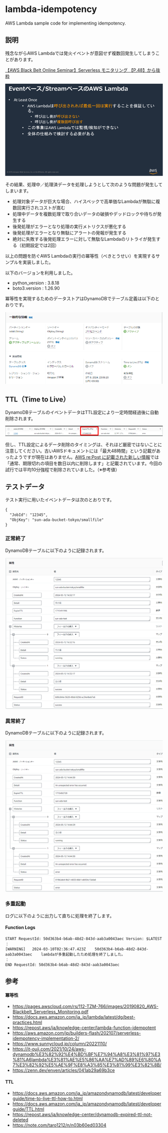 # lambda-idempotency
AWS Lambda sample code for implementing idempotency.

## 説明

残念ながらAWS Lambdaでは発火イベントが意図せず複数回発生してしまうことがあります。

[【AWS Black Belt Online Seminar】Serverless モニタリング 【P.48】から抜粋](https://pages.awscloud.com/rs/112-TZM-766/images/20190820_AWS-Blackbelt_Serverless_Monitoring.pdf#page=48)

![alt text](assets/image-lambda-at_least_once.png)

その結果、処理中／処理済データを処理しようとして次のような問題が発生してしまいます。

* 処理対象データが巨大な場合、ハイスペックで高単価なLambdaが無駄に複数回実行されコストが嵩む
* 処理中データを複数処理で取り合いデータの破損やデッドロックや待ちが発生する
* 後発処理がエラーとなり処理の実行メトリクスが悪化する
* 後発処理がエラーとなり無駄にアラートの発報が発生する
* 絶対に失敗する後発処理エラーに対して無駄なLambdaのリトライが発生する（初期設定では2回）

以上の問題を防ぐAWS Lambdaの実行の冪等性（べきとうせい）を実現するサンプルを実装しました。

以下のバージョンを利用しました。

* python_version :  3.8.18
* boto3.version :  1.26.90

冪等性を実現するためのデータストアはDynamoDBでテーブル定義は以下のとおりです。

![alt text](assets/image-dynamodb-table.png)

## TTL（Time to Live）

DynamoDBテーブルのイベントデータはTTL設定により一定時間経過後に自動削除されます。

![alt text](assets/image-dynamodb-ttl.png)

但し、TTL設定によるデータ削除のタイミングは、それほど厳密ではないことに注意してください。古いAWSドキュメントには「最大48時間」という記載があったようですが現在はありません。[AWS re:Post に記載された新しい情報](https://repost.aws/ja/knowledge-center/dynamodb-expired-ttl-not-deleted)では「通常、期限切れの項目を数日以内に削除します」と記載されています。今回の試行では平均10分強程で削除されていました。（※参考値）

## テストデータ

テスト実行に用いたイベントデータは次のとおりです。

```
{
  "JobId": "12345",
  "ObjKey": "sun-ada-bucket-tokyo/smallfile"
}
```

### 正常終了

DynamoDBテーブルに以下のように記録されます。

![alt text](assets/image-dynamodb-success.png)

### 異常終了

DynamoDBテーブルに以下のように記録されます。

![alt text](assets/image-dynamodb-error.png)

### 多重起動

ログに以下のように出力して直ちに処理を終了します。

#### Function Logs

```
START RequestId: 50d363b4-b6ab-48d2-843d-aab3a0043aec Version: $LATEST
：
[WARNING]	2024-03-10T02:36:47.423Z	50d363b4-b6ab-48d2-843d-aab3a0043aec	lambdaが多重起動したため処理を終了しました。
：
END RequestId: 50d363b4-b6ab-48d2-843d-aab3a0043aec
```

## 参考

#### 冪等性

* https://pages.awscloud.com/rs/112-TZM-766/images/20190820_AWS-Blackbelt_Serverless_Monitoring.pdf
* https://docs.aws.amazon.com/ja_jp/lambda/latest/dg/best-practices.html
* https://repost.aws/ja/knowledge-center/lambda-function-idempotent
* https://aws.amazon.com/jp/builders-flash/202107/serverless-idempotency-implementation-2/
* https://www.sunnycloud.jp/column/20221110/
* https://it-ouji.com/2021/10/24/aws-dynamodb%E3%82%92%E4%BD%BF%E7%94%A8%E3%81%97%E3%81%A6lambda%E3%81%AE%E5%86%AA%E7%AD%89%E6%80%A7%E3%82%92%E5%AE%9F%E8%A3%85%E3%81%99%E3%82%8B/
* https://zenn.dev/enven/articles/041ab29a69b3ce

#### TTL

* https://docs.aws.amazon.com/ja_jp/amazondynamodb/latest/developerguide/time-to-live-ttl-how-to.html
* https://docs.aws.amazon.com/ja_jp/amazondynamodb/latest/developerguide/TTL.html
* https://repost.aws/ja/knowledge-center/dynamodb-expired-ttl-not-deleted
* https://note.com/taro1212/n/n03b60ed03304

